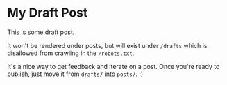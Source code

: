 # My Draft Post

This is some draft post.

It won't be rendered under posts, but will exist under `/drafts` which is
disallowed from crawling in the [`/robots.txt`](../robots.txt).

It's a nice way to get feedback and iterate on a post. Once you're ready to
publish, just move it from `drafts/` into `posts/`. :)
